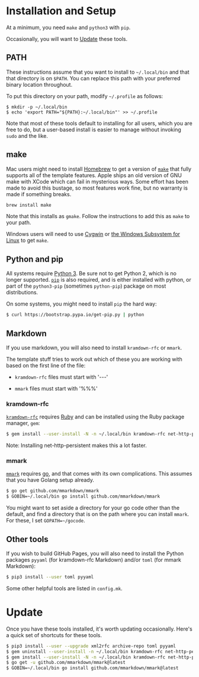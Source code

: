 # Installation and Setup

At a minimum, you need `make` and `python3` with `pip`.

Occasionally, you will want to [Update](#update) these tools.


## PATH

These instructions assume that you want to install to `~/.local/bin` and that
that directory is on `$PATH`.  You can replace this path with your preferred
binary location throughout.

To put this directory on your path, modify `~/.profile` as follows:

```
$ mkdir -p ~/.local/bin
$ echo 'export PATH="${PATH}:~/.local/bin"' >> ~/.profile
```

Note that most of these tools default to installing for all users, which you are
free to do, but a user-based install is easier to manage without invoking
`sudo` and the like.


## make

Mac users might need to install [Homebrew](https://brew.sh) to get a version of
[`make`](https://www.gnu.org/software/make/) that fully supports all of the template
features.  Apple ships an old version of GNU make with XCode which can fail in
mysterious ways.  Some effort has been made to avoid this bustage, so most
features work fine, but no warranty is made if something breaks.

```sh
brew install make
```

Note that this installs as `gmake`.  Follow the instructions to add this as
`make` to your path.

Windows users will need to use [Cygwin](http://cygwin.org/) or [the Windows
Subsystem for Linux](https://docs.microsoft.com/en-us/windows/wsl/install-win10)
to get `make`.


## Python and pip

All systems require [Python 3](https://www.python.org/). Be sure not to get Python 2, which is no
longer supported. [`pip`](https://pip.pypa.io/en/stable/installing/) is also required, and is
either installed with python, or part of the `python3-pip` (sometimes `python-pip`) package on most
distributions.

On some systems, you might need to install `pip` the hard way:

```sh
$ curl https://bootstrap.pypa.io/get-pip.py | python
```


## Markdown

If you use markdown, you will also need to install `kramdown-rfc` or `mmark`.

The template stuff tries to work out which of these you are working with based
on the first line of the file:

* `kramdown-rfc` files must start with '---'

* `mmark` files must start with '%%%'

### kramdown-rfc

[`kramdown-rfc`](https://github.com/cabo/kramdown-rfc) requires
[Ruby](https://www.ruby-lang.org/) and can be installed using the Ruby package
manager, `gem`:

```sh
$ gem install --user-install -N -n ~/.local/bin kramdown-rfc net-http-persistent
```

Note: Installing net-http-persistent makes this a lot faster.


### mmark

[`mmark`](https://github.com/mmarkdown/mmark) requires
[go](https://golang.org/), and that comes with its own complications.  This
assumes that you have Golang setup already.

```sh
$ go get github.com/mmarkdown/mmark
$ GOBIN=~/.local/bin go install github.com/mmarkdown/mmark
```

You might want to set aside a directory for your go code other than the default,
and find a directory that is on the path where you can install `mmark`.  For
these, I set `GOPATH=~/gocode`.


## Other tools

If you wish to build GitHub Pages, you will also need to install the Python packages
`pyyaml` (for kramdown-rfc Markdown) and/or `toml` (for mmark Markdown):

```sh
$ pip3 install --user toml pyyaml
```

Some other helpful tools are listed in `config.mk`.

# Update

Once you have these tools installed, it's worth updating occasionally.  Here's a
quick set of shortcuts for these tools.

```sh
$ pip3 install --user --upgrade xml2rfc archive-repo toml pyyaml
$ gem uninstall --user-install -n ~/.local/bin kramdown-rfc net-http-persistent
$ gem install --user-install -N -n ~/.local/bin kramdown-rfc net-http-persistent
$ go get -u github.com/mmarkdown/mmark@latest
$ GOBIN=~/.local/bin go install github.com/mmarkdown/mmark@latest
```
